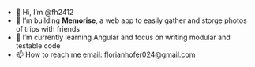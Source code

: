 - 👋 Hi, I’m @fh2412
- 👀 I’m building **Memorise**, a web app to easily gather and storge photos of trips with friends 
- 🌱 I’m currently learning Angular and focus on writing modular and testable code
- 📫 How to reach me email: florianhofer024@gmail.com

<!---
fh2412/fh2412 is a ✨ special ✨ repository because its `README.md` (this file) appears on your GitHub profile.
You can click the Preview link to take a look at your changes.
--->

